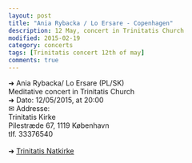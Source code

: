 ```yaml
---
layout: post
title: "Ania Rybacka / Lo Ersare - Copenhagen"
description: 12 May, concert in Trinitatis Church
modified: 2015-02-19
category: concerts
tags: [Trinitatis concert 12th of may]
comments: true
---
```


➜ Ania Rybacka/ Lo Ersare (PL/SK)<br>
Meditative concert in Trinitatis Church<br>
➜ Dato: 12/05/2015, at 20:00<br>
✉ Addresse:<br>
Trinitatis Kirke<br>
Pilestræde 67, 1119 København<br>
tlf. 33376540
<br><br>
➜ <a href="https://www.facebook.com/trinitatisnatkirke">Trinitatis Natkirke</a>


